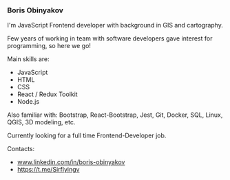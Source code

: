 ### Boris Obinyakov

I'm JavaScript Frontend developer with background in GIS and cartography. 

Few years of working in team with software developers gave interest for programming, so here we go!

Main skills are:
- JavaScript
- HTML
- CSS
- React / Redux Toolkit
- Node.js

Also familiar with: Bootstrap, React-Bootstrap, Jest, Git, Docker, SQL, Linux, QGIS, 3D modeling, etc.

Currently looking for a full time Frontend-Developer job.

Contacts: 
- www.linkedin.com/in/boris-obinyakov
- https://t.me/Sirflyingv



<!--
**sirflyingv/sirflyingv** is a ✨ _special_ ✨ repository because its `README.md` (this file) appears on your GitHub profile.

Here are some ideas to get you started:

- 🔭 I’m currently working on ...
- 🌱 I’m currently learning ...
- 👯 I’m looking to collaborate on ...
- 🤔 I’m looking for help with ...
- 💬 Ask me about ...
- 📫 How to reach me: ...
- 😄 Pronouns: ...
- ⚡ Fun fact: ...
-->
